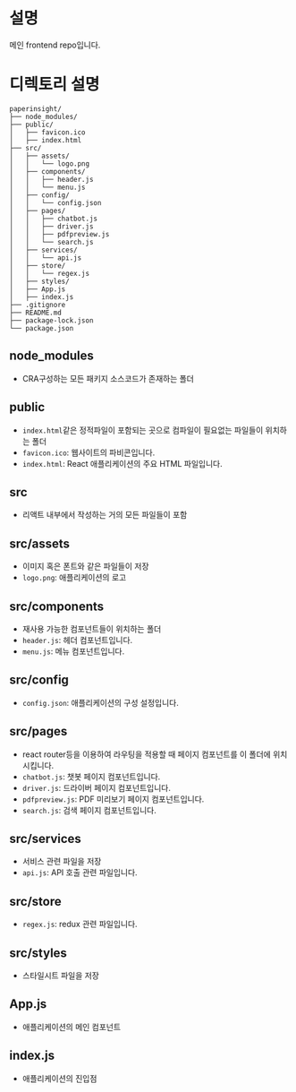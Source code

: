 # 설명
메인 frontend repo입니다.

# 디렉토리 설명

```
paperinsight/
├── node_modules/
├── public/
│   ├── favicon.ico
│   ├── index.html
├── src/
│   ├── assets/
│   │   └── logo.png
│   ├── components/
│   │   ├── header.js
│   │   └── menu.js
│   ├── config/
│   │   └── config.json
│   ├── pages/
│   │   ├── chatbot.js
│   │   ├── driver.js
│   │   ├── pdfpreview.js
│   │   └── search.js
│   ├── services/
│   │   └── api.js
│   ├── store/
│   │   └── regex.js
│   ├── styles/
│   ├── App.js
│   ├── index.js
├── .gitignore
├── README.md
├── package-lock.json
└── package.json
```

## node_modules
- CRA구성하는 모든 패키지 소스코드가 존재하는 폴더

## public
- `index.html`같은 정적파일이 포함되는 곳으로 컴파일이 필요없는 파일들이 위치하는 폴더
- `favicon.ico`: 웹사이트의 파비콘입니다.
- `index.html`: React 애플리케이션의 주요 HTML 파일입니다.

## src
- 리액트 내부에서 작성하는 거의 모든 파일들이 포함

## src/assets
- 이미지 혹은 폰트와 같은 파일들이 저장
- `logo.png`: 애플리케이션의 로고

## src/components
- 재사용 가능한 컴포넌트들이 위치하는 폴더
- `header.js`: 헤더 컴포넌트입니다.
- `menu.js`: 메뉴 컴포넌트입니다.

## src/config
- `config.json`: 애플리케이션의 구성 설정입니다.

## src/pages
- react router등을 이용하여 라우팅을 적용할 때 페이지 컴포넌트를 이 폴더에 위치시킵니다.
- `chatbot.js`: 챗봇 페이지 컴포넌트입니다.
- `driver.js`: 드라이버 페이지 컴포넌트입니다.
- `pdfpreview.js`: PDF 미리보기 페이지 컴포넌트입니다.
- `search.js`: 검색 페이지 컴포넌트입니다.

## src/services
- 서비스 관련 파일을 저장
- `api.js`: API 호출 관련 파일입니다.

## src/store
- `regex.js`: redux 관련 파일입니다.

## src/styles
- 스타일시트 파일을 저장

## App.js
- 애플리케이션의 메인 컴포넌트

## index.js
- 애플리케이션의 진입점
